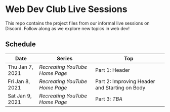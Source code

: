 # Web Dev Club Live Sessions

This repo contains the project files from our informal live sessions on Discord. Follow along as we explore new topics in web dev!

## Schedule

| Date            | Series                         | Top                                           |
| --------------- | ------------------------------ | --------------------------------------------- |
| Thu Jan 7, 2021 | *Recreating YouTube Home Page* | Part 1: Header                                |
| Fri Jan 8, 2021 | *Recreating YouTube Home Page* | Part 2: Improving Header and Starting on Body |
| Sat Jan 9, 2021 | *Recreating YouTube Home Page* | Part 3: *TBA*                                 |
